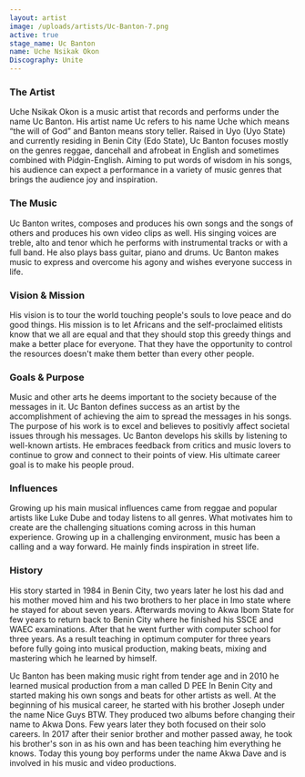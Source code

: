 ```yaml
---
layout: artist
image: /uploads/artists/Uc-Banton-7.png
active: true
stage_name: Uc Banton
name: Uche Nsikak Okon
Discography: Unite
---
```


### The Artist
Uche Nsikak Okon is a music artist that records and performs under the name Uc Banton. His artist name Uc refers to his name Uche which means “the will of God” and Banton means story teller. Raised in Uyo (Uyo State) and currently residing in Benin City (Edo State), Uc Banton focuses mostly on the genres reggae, dancehall and afrobeat in English and sometimes combined with Pidgin-English. Aiming to put words of wisdom in his songs, his audience can expect a performance in a variety of music genres that brings the audience joy and inspiration.

### The Music
Uc Banton writes, composes and produces his own songs and the songs of others and produces his own video clips as well. His singing voices are treble, alto and tenor which he performs with instrumental tracks or with a full band. He also plays bass guitar, piano and drums. Uc Banton makes music to express and overcome his agony and wishes everyone success in life.

### Vision & Mission
His vision is to tour the world touching people's souls to love peace and do good things. His mission is to let Africans and the self-proclaimed elitists know that we all are equal and that they should stop this greedy things and make a better place for everyone. That they have the opportunity to control the resources doesn't make them better than every other people.

### Goals & Purpose
Music and other arts he deems important to the society because of the messages in it. Uc Banton defines success as an artist by the accomplishment of achieving the aim to spread the messages in his songs. The purpose of his work is to excel and believes to positivly affect societal issues through his messages. Uc Banton develops his skills by listening to well-known artists. He embraces feedback from critics and music lovers to continue to grow and connect to their points of view. His ultimate career goal is to make his people proud.

### Influences
Growing up his main musical influences came from reggae and popular artists like Luke Dube and today listens to all genres. What motivates him to create are the challenging situations coming across in this human experience. Growing up in a challenging environment, music has been a calling and a way forward. He mainly finds inspiration in street life.

### History
His story started in 1984 in Benin City, two years later he lost his dad and his mother moved him and his two brothers to her place in Imo state where he stayed for about seven years. Afterwards moving to Akwa Ibom State for few years to return back to Benin City where he finished his SSCE and WAEC examinations. After that he went further with computer school for three years. As a result teaching in optimum computer for three years before fully going into musical production, making beats, mixing and mastering which he learned by himself.

Uc Banton has been making music right from tender age and in 2010 he learned musical production from a man called D PEE In Benin City and started making his own songs and beats for other artists as well. At the beginning of his musical career, he started with his brother Joseph under the name Nice Guys BTW. They produced two albums before changing their name to Akwa Dons. Few years later they both focused on their solo careers. In 2017 after their senior brother and mother passed away, he took his brother's son in as his own and has been teaching him everything he knows. Today this young boy performs under the name Akwa Dave and is involved in his music and video productions.
